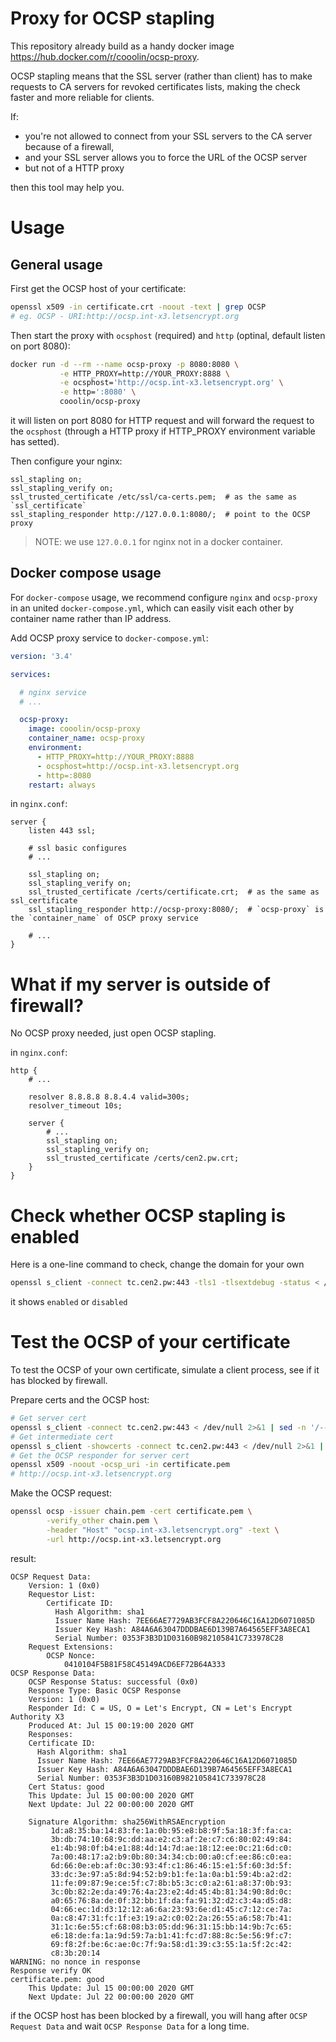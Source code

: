 Proxy for OCSP stapling
=======================

This repository already build as a handy docker image https://hub.docker.com/r/cooolin/ocsp-proxy.

OCSP stapling means that the SSL server (rather than client) has to make requests to CA servers
for revoked certificates lists, making the check faster and more reliable for clients.

If:

* you're not allowed to connect from your SSL servers to the CA server because of a firewall,
* and your SSL server allows you to force the URL of the OCSP server
* but not of a HTTP proxy

then this tool may help you.

# Usage

## General usage

First get the OCSP host of your certificate:

```sh
openssl x509 -in certificate.crt -noout -text | grep OCSP
# eg. OCSP - URI:http://ocsp.int-x3.letsencrypt.org
```

Then start the proxy with `ocsphost` (required) and `http` (optinal, default listen on port 8080):

```sh
docker run -d --rm --name ocsp-proxy -p 8080:8080 \
           -e HTTP_PROXY=http://YOUR_PROXY:8888 \
           -e ocsphost='http://ocsp.int-x3.letsencrypt.org' \
           -e http=':8080' \
           cooolin/ocsp-proxy
```

it will listen on port 8080 for HTTP request and will forward the request to the `ocsphost` (through a HTTP proxy if HTTP_PROXY environment variable has setted).

Then configure your nginx:

```nginx
ssl_stapling on;
ssl_stapling_verify on;
ssl_trusted_certificate /etc/ssl/ca-certs.pem;  # as the same as `ssl_certificate`
ssl_stapling_responder http://127.0.0.1:8080/;  # point to the OCSP proxy
```

> NOTE:
> we use `127.0.0.1` for nginx not in a docker container.

## Docker compose usage

For `docker-compose` usage, we recommend configure `nginx` and `ocsp-proxy` in an united `docker-compose.yml`, which can easily visit each other by container name rather than IP address.

Add OCSP proxy service to `docker-compose.yml`:

```yaml
version: '3.4'

services:

  # nginx service
  # ...

  ocsp-proxy:
    image: cooolin/ocsp-proxy
    container_name: ocsp-proxy
    environment:
      - HTTP_PROXY=http://YOUR_PROXY:8888
      - ocsphost=http://ocsp.int-x3.letsencrypt.org
      - http=:8080
    restart: always
```

in `nginx.conf`:

```nginx
server {
    listen 443 ssl;

    # ssl basic configures
    # ...

    ssl_stapling on;
    ssl_stapling_verify on;
    ssl_trusted_certificate /certs/certificate.crt;  # as the same as ssl_certificate
    ssl_stapling_responder http://ocsp-proxy:8080/;  # `ocsp-proxy` is the `container_name` of OSCP proxy service

    # ...
}
```

# What if my server is outside of firewall?

No OCSP proxy needed, just open OCSP stapling.

in `nginx.conf`:

```nginx
http {
    # ...

    resolver 8.8.8.8 8.8.4.4 valid=300s;
    resolver_timeout 10s;

    server {
        # ...
        ssl_stapling on;
        ssl_stapling_verify on;
        ssl_trusted_certificate /certs/cen2.pw.crt;
    }
}
```

# Check whether OCSP stapling is enabled

Here is a one-line command to check, change the domain for your own

```sh
openssl s_client -connect tc.cen2.pw:443 -tls1 -tlsextdebug -status < /dev/null 2>&1 | awk '{ if ($0 ~ /OCSP response: no response sent/) { print "disabled" } else if ($0 ~ /OCSP Response Status: successful/) { print "enabled" } }'
```

it shows `enabled` or `disabled`

# Test the OCSP of your certificate

To test the OCSP of your own certificate, simulate a client process, see if it has blocked by firewall.

Prepare certs and the OCSP host:

```sh
# Get server cert
openssl s_client -connect tc.cen2.pw:443 < /dev/null 2>&1 | sed -n '/-----BEGIN/,/-----END/p' > certificate.pem
# Get intermediate cert
openssl s_client -showcerts -connect tc.cen2.pw:443 < /dev/null 2>&1 | sed -n '/-----BEGIN/,/-----END/p' | awk 'BEGIN { n=0 } { if ($0=="-----BEGIN CERTIFICATE-----") { n+=1 } if (n>=2) { print $0 } }' > chain.pem
# Get the OCSP responder for server cert
openssl x509 -noout -ocsp_uri -in certificate.pem
# http://ocsp.int-x3.letsencrypt.org
```

Make the OCSP request:

```sh
openssl ocsp -issuer chain.pem -cert certificate.pem \
        -verify_other chain.pem \
        -header "Host" "ocsp.int-x3.letsencrypt.org" -text \
        -url http://ocsp.int-x3.letsencrypt.org
```

result:

```
OCSP Request Data:
    Version: 1 (0x0)
    Requestor List:
        Certificate ID:
          Hash Algorithm: sha1
          Issuer Name Hash: 7EE66AE7729AB3FCF8A220646C16A12D6071085D
          Issuer Key Hash: A84A6A63047DDDBAE6D139B7A64565EFF3A8ECA1
          Serial Number: 0353F3B3D1D03160B982105841C733978C28
    Request Extensions:
        OCSP Nonce: 
            0410104F5B81F58C45149ACD6EF72B64A333
OCSP Response Data:
    OCSP Response Status: successful (0x0)
    Response Type: Basic OCSP Response
    Version: 1 (0x0)
    Responder Id: C = US, O = Let's Encrypt, CN = Let's Encrypt Authority X3
    Produced At: Jul 15 00:19:00 2020 GMT
    Responses:
    Certificate ID:
      Hash Algorithm: sha1
      Issuer Name Hash: 7EE66AE7729AB3FCF8A220646C16A12D6071085D
      Issuer Key Hash: A84A6A63047DDDBAE6D139B7A64565EFF3A8ECA1
      Serial Number: 0353F3B3D1D03160B982105841C733978C28
    Cert Status: good
    This Update: Jul 15 00:00:00 2020 GMT
    Next Update: Jul 22 00:00:00 2020 GMT

    Signature Algorithm: sha256WithRSAEncryption
         1d:a8:35:ba:14:83:fe:1a:0b:95:e8:b8:9f:5a:18:3f:fa:ca:
         3b:db:74:10:68:9c:dd:aa:e2:c3:af:2e:c7:c6:80:02:49:84:
         e1:4b:98:0f:b4:e1:88:4d:14:7d:ae:18:12:ee:0c:21:6d:c0:
         7a:00:48:17:a2:b9:0b:80:34:34:cb:00:a0:cf:ee:86:c0:ea:
         6d:66:0e:eb:af:0c:30:93:4f:c1:86:46:15:e1:5f:60:3d:5f:
         33:dc:3e:97:a5:8d:94:52:b9:b1:fe:1a:0a:b1:59:4b:a2:d2:
         11:fe:09:87:9e:ce:5f:c7:8b:b5:3c:c0:a2:61:a8:37:0b:93:
         3c:0b:82:2e:da:49:76:4a:23:e2:4d:45:4b:81:34:90:8d:0c:
         a0:65:76:8a:de:0f:32:bb:1f:da:fa:91:32:d2:c3:4a:d5:d8:
         04:66:ec:1d:d3:12:12:a6:6a:23:93:6e:d1:45:c7:12:ce:7a:
         0a:c8:47:31:fc:1f:e3:19:a2:c0:02:2a:26:55:a6:58:7b:41:
         31:1c:6e:55:cf:68:08:b3:05:dd:96:31:15:bb:14:9b:7c:65:
         e6:18:de:fa:1a:9d:59:7a:b1:41:fc:d7:88:8c:5e:56:9f:c7:
         69:f8:2f:be:6c:ae:0c:7f:9a:58:d1:39:c3:55:1a:5f:2c:42:
         c8:3b:20:14
WARNING: no nonce in response
Response verify OK
certificate.pem: good
    This Update: Jul 15 00:00:00 2020 GMT
    Next Update: Jul 22 00:00:00 2020 GMT
```

if the OCSP host has been blocked by a firewall, you will hang after `OCSP Request Data` and wait `OCSP Response Data` for a long time.

